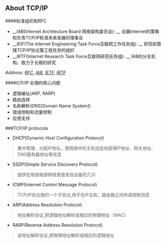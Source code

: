 ## About TCP/IP
####标准组织和RFC
* __IAB(Internet Architecture Board 网络架构委员会): __ 设置Internet的策略和负责TCP/IP标准未来发展的理事会
* __IEIF(The Internet Engineering Task Force互联网工作任务组): __ 研究和管辖TCP/IP协议簇工程任务的组织
* __IRTF(Internet Research Task Force互联网研究任务组): __ IAB的分支机构，致力于长期的研究    

*Address: [RFC](http://www.rfc-editor.org/), [IAB](https://www.iab.org/), [IETF](http://www.ietf.org/), [IRTF](https://irtf.org/)*

####ICP/IP 处理的核心问题
* 逻辑编址(ARP, RARP)
* 路由选择
* 名称解析(DNS[Domain Name System])
* 错误控制和流量控制
* 应用支持


###TCP/IP protocols
* DHCP(Dynamic Host Configuration Protocol)     
> 集中管理、分配IP地址，使网络中的主机动态地获得IP地址、网关地址、DNS服务器地址等信息   

* SSDP(Simple Service Discovery Protocol)    
> 提供在局部局部网络里面发现设备的几只

* ICMP(Internet Control Message Protocol)   
> TCP/IP协议族的一个子协议,用于在IP主机、路由器之间传递控制消息

* ARP(Address Resolution Protocol)
> 地址解析协议,把逻辑地址解析成相应的物理地址（MAC)   

* RARP(Reverse Address Resolution Protocol)
> 逆地址解析协议,把物理地址解析成相应的逻辑地址